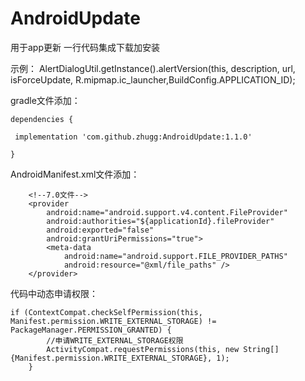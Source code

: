 # AndroidUpdate
用于app更新  一行代码集成下载加安装

示例：
AlertDialogUtil.getInstance().alertVersion(this, description, url, isForceUpdate, R.mipmap.ic_launcher,BuildConfig.APPLICATION_ID);



gradle文件添加：

    dependencies {

     implementation 'com.github.zhugg:AndroidUpdate:1.1.0'

    }
    

AndroidManifest.xml文件添加：

        <!--7.0文件-->
        <provider
            android:name="android.support.v4.content.FileProvider"
            android:authorities="${applicationId}.fileProvider"
            android:exported="false"
            android:grantUriPermissions="true">
            <meta-data
                android:name="android.support.FILE_PROVIDER_PATHS"
                android:resource="@xml/file_paths" />
        </provider>
        

代码中动态申请权限：

    if (ContextCompat.checkSelfPermission(this, Manifest.permission.WRITE_EXTERNAL_STORAGE) != PackageManager.PERMISSION_GRANTED) {
            //申请WRITE_EXTERNAL_STORAGE权限
            ActivityCompat.requestPermissions(this, new String[]{Manifest.permission.WRITE_EXTERNAL_STORAGE}, 1);
        }


